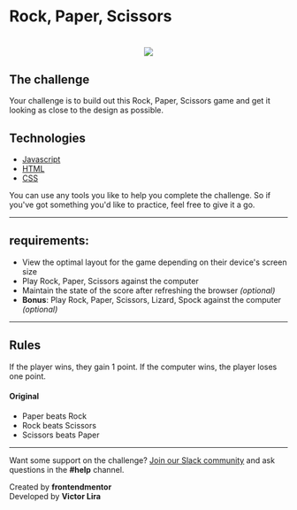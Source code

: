 # Rock, Paper, Scissors

<h1 align="center">
    <img src="https://ik.imagekit.io/mcvhbcq4zu/giphy_8xdH_MJW4.gif">
</h1>

## The challenge
Your challenge is to build out this Rock, Paper, Scissors game and get it looking as close to the design as possible.

## Technologies 
- [Javascript](https://www.javascript.com/)
- [HTML](https://developer.mozilla.org/en-US/docs/Web/HTML)
- [CSS](https://developer.mozilla.org/en-US/docs/Web/CSS)

You can use any tools you like to help you complete the challenge. So if you've got something you'd like to practice, feel free to give it a go.

---
## requirements:

- View the optimal layout for the game depending on their device's screen size
- Play Rock, Paper, Scissors against the computer
- Maintain the state of the score after refreshing the browser _(optional)_
- **Bonus**: Play Rock, Paper, Scissors, Lizard, Spock against the computer _(optional)_

---
## Rules

If the player wins, they gain 1 point. If the computer wins, the player loses one point.

#### Original

- Paper beats Rock
- Rock beats Scissors
- Scissors beats Paper

---

Want some support on the challenge? [Join our Slack community](https://www.frontendmentor.io/slack) and ask questions in the **#help** channel.


Created by **frontendmentor** <br>
Developed by **Victor Lira**

